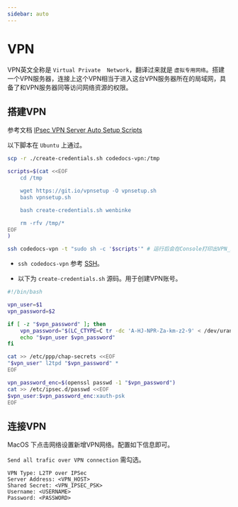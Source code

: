 ```yaml
---
sidebar: auto
---
```


# VPN

VPN英文全称是 `Virtual Private  Network`，翻译过来就是 `虚拟专用网络`。搭建一个VPN服务器，连接上这个VPN相当于进入这台VPN服务器所在的局域网，具备了和VPN服务器同等访问网络资源的权限。


## 搭建VPN

参考文档 [IPsec VPN Server Auto Setup Scripts](https://github.com/hwdsl2/setup-ipsec-vpn)

以下脚本在 `Ubuntu` 上通过。

```bash
scp -r ./create-credentials.sh codedocs-vpn:/tmp

scripts=$(cat <<EOF
    cd /tmp

    wget https://git.io/vpnsetup -O vpnsetup.sh
    bash vpnsetup.sh

    bash create-credentials.sh wenbinke

    rm -rfv /tmp/*
EOF
)

ssh codedocs-vpn -t "sudo sh -c '$scripts'" # 运行后会在Console打印出VPN_IPSEC_PSK。
```

- `ssh codedocs-vpn` 参考 [SSH](/zh/ssh.html)。

- 以下为 `create-credentials.sh` 源码。用于创建VPN账号。

```bash
#!/bin/bash

vpn_user=$1
vpn_password=$2

if [ -z "$vpn_password" ]; then
    vpn_password="$(LC_CTYPE=C tr -dc 'A-HJ-NPR-Za-km-z2-9' < /dev/urandom | head -c 16)"
    echo "$vpn_user $vpn_password"
fi

cat >> /etc/ppp/chap-secrets <<EOF
"$vpn_user" l2tpd "$vpn_password" *
EOF

vpn_password_enc=$(openssl passwd -1 "$vpn_password")
cat >> /etc/ipsec.d/passwd <<EOF
$vpn_user:$vpn_password_enc:xauth-psk
EOF
```

## 连接VPN

MacOS 下点击网络设置新增VPN网络。配置如下信息即可。

`Send all trafic over VPN connection` 需勾选。

```
VPN Type: L2TP over IPSec
Server Address: <VPN_HOST>
Shared Secret: <VPN_IPSEC_PSK>
Username: <USERNAME>
Password: <PASSWORD>
```